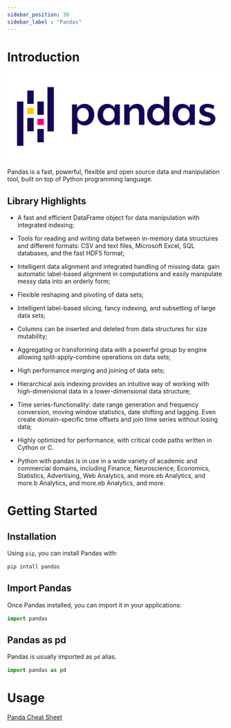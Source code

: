 ```yaml
---
sidebar_position: 30
sidebar_label : "Pandas"
---
```

# Introduction

![NumPy](img/pandas.png)

Pandas is a fast, powerful, flexible and open source data and manipulation tool, built on top of Python programming language.

## Library Highlights

- A fast and efficient DataFrame object for data manipulation with integrated indexing;

- Tools for reading and writing data between in-memory data structures and different formats: CSV and text files, Microsoft Excel, SQL databases, and the fast HDF5 format;

- Intelligent data alignment and integrated handling of missing data: gain automatic label-based alignment in computations and easily manipulate messy data into an orderly form;

- Flexible reshaping and pivoting of data sets;

- Intelligent label-based slicing, fancy indexing, and subsetting of large data sets;

- Columns can be inserted and deleted from data structures for size mutability;

- Aggregating or transforming data with a powerful group by engine allowing split-apply-combine operations on data sets;

- High performance merging and joining of data sets;

- Hierarchical axis indexing provides an intuitive way of working with high-dimensional data in a lower-dimensional data structure;

- Time series-functionality: date range generation and frequency conversion, moving window statistics, date shifting and lagging. Even create domain-specific time offsets and join time series without losing data;

- Highly optimized for performance, with critical code paths written in Cython or C.

- Python with pandas is in use in a wide variety of academic and commercial domains, including Finance, Neuroscience, Economics, Statistics, Advertising, Web Analytics, and more.eb Analytics, and more.b Analytics, and more.eb Analytics, and more.

# Getting Started
## Installation

Using `pip`, you can install Pandas with:

```cmd
pip intall pandas
```
## Import Pandas
Once Pandas installed, you can import it in your applications:

```python
import pandas
```

## Pandas as pd
Pandas is usually imported as `pd` alias.
```python
import pandas as pd
```

# Usage

[Panda Cheat Sheet](https://pandas.pydata.org/Pandas_Cheat_Sheet.pdf)

